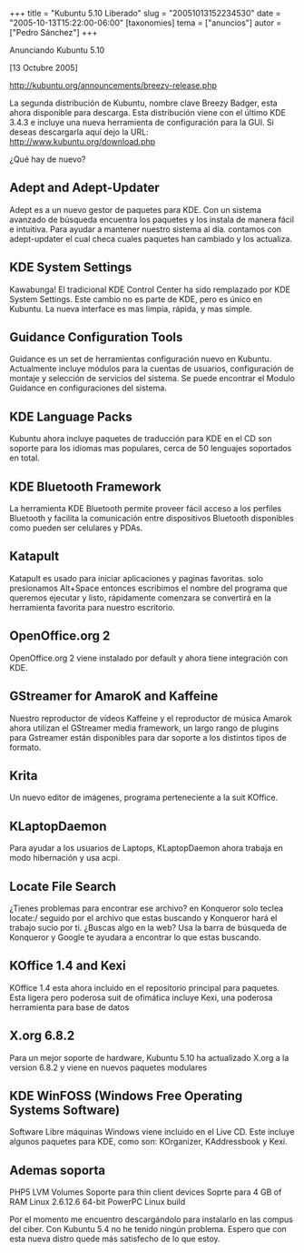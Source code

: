 +++
title = "Kubuntu 5.10 Liberado"
slug = "20051013152234530"
date = "2005-10-13T15:22:00-06:00"
[taxonomies]
tema = ["anuncios"]
autor = ["Pedro Sánchez"]
+++

Anunciando Kubuntu 5.10

\[13 Octubre 2005\]

<http://kubuntu.org/announcements/breezy-release.php>

La segunda distribución de Kubuntu, nombre clave Breezy Badger, esta
ahora disponible para descarga. Esta distribución viene con el último
KDE 3.4.3 e incluye una nueva herramienta de configuración para la GUI.
Si deseas descargarla aquí dejo la URL:
<http://www.kubuntu.org/download.php>

<!-- more -->
¿Qué hay de nuevo?

## Adept and Adept-Updater

Adept es a un nuevo gestor de paquetes para KDE. Con un sistema avanzado
de búsqueda encuentra los paquetes y los instala de manera fácil e
intuitiva. Para ayudar a mantener nuestro sistema al día. contamos con
adept-updater el cual checa cuales paquetes han cambiado y los
actualiza.

## KDE System Settings

Kawabunga! El tradicional KDE Control Center ha sido remplazado por KDE
System Settings. Este cambio no es parte de KDE, pero es único en
Kubuntu. La nueva interface es mas limpia, rápida, y mas simple.

## Guidance Configuration Tools

Guidance es un set de herramientas configuración nuevo en Kubuntu.
Actualmente incluye módulos para la cuentas de usuarios, configuración
de montaje y selección de servicios del sistema. Se puede encontrar el
Modulo Guidance en configuraciones del sistema.

## KDE Language Packs

Kubuntu ahora incluye paquetes de traducción para KDE en el CD son
soporte para los idiomas mas populares, cerca de 50 lenguajes soportados
en total.

## KDE Bluetooth Framework

La herramienta KDE Bluetooth permite proveer fácil acceso a los perfiles
Bluetooth y facilita la comunicación entre dispositivos Bluetooth
disponibles como pueden ser celulares y PDAs.

## Katapult

Katapult es usado para iniciar aplicaciones y paginas favoritas. solo
presionamos Alt+Space entonces escribimos el nombre del programa que
queremos ejecutar y listo, rápidamente comenzara se convertirá en la
herramienta favorita para nuestro escritorio.

## OpenOffice.org 2

OpenOffice.org 2 viene instalado por default y ahora tiene integración
con KDE.

## GStreamer for AmaroK and Kaffeine

Nuestro reproductor de vídeos Kaffeine y el reproductor de música Amarok
ahora utilizan el GStreamer media framework, un largo rango de plugins
para Gstreamer están disponibles para dar soporte a los distintos tipos
de formato.

## Krita

Un nuevo editor de imágenes, programa perteneciente a la suit KOffice.

## KLaptopDaemon

Para ayudar a los usuarios de Laptops, KLaptopDaemon ahora trabaja en
modo hibernación y usa acpi.

## Locate File Search

¿Tienes problemas para encontrar ese archivo? en Konqueror solo teclea
locate:/ seguido por el archivo que estas buscando y Konqueror hará el
trabajo sucio por ti. ¿Buscas algo en la web? Usa la barra de búsqueda
de Konqueror y Google te ayudara a encontrar lo que estas buscando.

## KOffice 1.4 and Kexi

KOffice 1.4 esta ahora incluido en el repositorio principal para
paquetes. Esta ligera pero poderosa suit de ofimática incluye Kexi, una
poderosa herramienta para base de datos

## X.org 6.8.2

Para un mejor soporte de hardware, Kubuntu 5.10 ha actualizado X.org a
la version 6.8.2 y viene en nuevos paquetes modulares

## KDE WinFOSS (Windows Free Operating Systems Software)

Software Libre máquinas Windows viene incluido en el Live CD. Este
incluye algunos paquetes para KDE, como son: KOrganizer, KAddressbook y
Kexi.

## Ademas soporta

PHP5 LVM Volumes Soporte para thin client devices Soprte para 4 GB of
RAM Linux 2.6.12.6 64-bit PowerPC Linux build

Por el momento me encuentro descargándolo para instalarlo en las compus
del ciber. Con Kubuntu 5.4 no he tenido ningún problema. Espero que con
esta nueva distro quede más satisfecho de lo que estoy.
